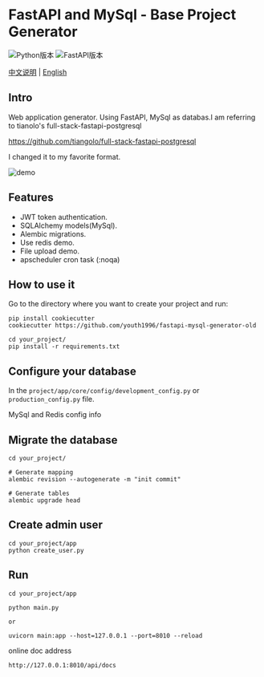 # FastAPI and MySql - Base Project Generator

![Python版本](https://img.shields.io/badge/Python-3.9+-brightgreen.svg "版本号")
![FastAPI版本](https://img.shields.io/badge/FastAPI-0.61.1-ff69b4.svg "版本号")

[中文说明](./README.md) | [English](./README-en.md)

## Intro
Web application generator. Using FastAPI, MySql as databas.I am referring to tianolo's full-stack-fastapi-postgresql

https://github.com/tiangolo/full-stack-fastapi-postgresql

I changed it to my favorite format.

![demo](images/demo1.png)


## Features
- JWT token authentication.
- SQLAlchemy models(MySql).
- Alembic migrations.
- Use redis demo.
- File upload demo.
- apscheduler cron task (:noqa)


## How to use it

Go to the directory where you want to create your project and run:

```
pip install cookiecutter
cookiecutter https://github.com/youth1996/fastapi-mysql-generator-old

cd your_project/
pip install -r requirements.txt
```

## Configure your database

In the `project/app/core/config/development_config.py` or `production_config.py` file.

MySql and Redis config info

## Migrate the database

```
cd your_project/

# Generate mapping
alembic revision --autogenerate -m "init commit"

# Generate tables
alembic upgrade head
```

## Create admin user

```
cd your_project/app
python create_user.py
```

## Run
```
cd your_project/app

python main.py

or 

uvicorn main:app --host=127.0.0.1 --port=8010 --reload
```

online doc address
```
http://127.0.0.1:8010/api/docs
```